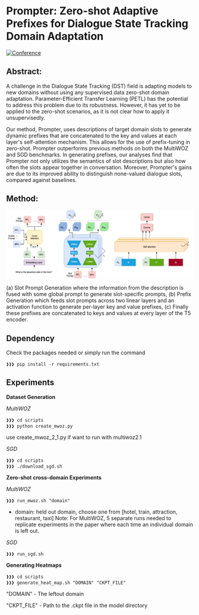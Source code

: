 # Prompter: Zero-shot Adaptive Prefixes for Dialogue State Tracking Domain Adaptation
[![Conference](https://img.shields.io/badge/ACL-2023-green)]()

## Abstract:
A  challenge in the Dialogue State Tracking (DST) field is adapting models to new domains without using any supervised data zero-shot domain adaptation. Parameter-Efficient Transfer Learning (PETL) has the potential to address this problem due to its robustness. However, it has yet to be applied to the zero-shot scenarios, as it is not clear how to apply it unsupervisedly. 

Our method, Prompter, uses descriptions of target domain slots to generate dynamic prefixes that are concatenated to the key and values at each layer's self-attention mechanism. This allows for the use of prefix-tuning in zero-shot. Prompter outperforms previous methods on both the MultiWOZ and SGD benchmarks. In generating prefixes, our analyses find that Prompter not only utilizes the semantics of slot descriptions but also how often the slots appear together in conversation. Moreover, Prompter's gains are due to its improved ability to distinguish none-valued dialogue slots, compared against baselines.
## Method:
<p align="center">
<img src="figures/Method.png" width="%" />
</p>
 (a) Slot Prompt Generation where the information from the description is fused with some global prompt to generate slot-specific prompts, (b) Prefix Generation which feeds slot prompts across two linear layers and an activation function to generate per-layer key and value prefixes, (c) Finally these prefixes are concatenated to keys and values at every layer of the T5 encoder.


## Dependency
Check the packages needed or simply run the command
```console
❱❱❱ pip install -r requirements.txt
```

## Experiments

**Dataset Generation**

*MultiWOZ*
```console
❱❱❱ cd scripts
❱❱❱ python create_mwoz.py
```
use create_mwoz_2_1.py if want to run with multiwoz2.1

*SGD*
```console
❱❱❱ cd scripts
❱❱❱ ./download_sgd.sh
```

**Zero-shot cross-domain Experiments**

*MultiWOZ* 
```console
❱❱❱ run_mwoz.sh "domain"
```
* domain: held out domain, choose one from [hotel, train, attraction, restaurant, taxi]
Note: For MultiWOZ, 5 separate runs needed to replicate experiments in the paper where each time an individual domain is left out.

*SGD* 
```console
❱❱❱ run_sgd.sh
```

**Generating Heatmaps**
```console
❱❱❱ cd scripts
❱❱❱ generate_heat_map.sh "DOMAIN" "CKPT_FILE"
```
"DOMAIN" - The leftout domain

"CKPT_FILE" - Path to the .ckpt file in the model directory


